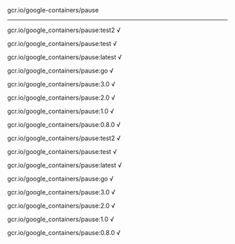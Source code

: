 gcr.io/google-containers/pause 

----
gcr.io/google_containers/pause:test2 √

gcr.io/google_containers/pause:test √

gcr.io/google_containers/pause:latest √

gcr.io/google_containers/pause:go √

gcr.io/google_containers/pause:3.0 √

gcr.io/google_containers/pause:2.0 √

gcr.io/google_containers/pause:1.0 √

gcr.io/google_containers/pause:0.8.0 √

gcr.io/google_containers/pause:test2 √

gcr.io/google_containers/pause:test √

gcr.io/google_containers/pause:latest √

gcr.io/google_containers/pause:go √

gcr.io/google_containers/pause:3.0 √

gcr.io/google_containers/pause:2.0 √

gcr.io/google_containers/pause:1.0 √

gcr.io/google_containers/pause:0.8.0 √

